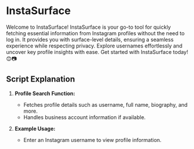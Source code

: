 # InstaSurface

Welcome to InstaSurface!
InstaSurface is your go-to tool for quickly fetching essential
information from Instagram profiles without the
need to log in. It provides you with surface-level details,
ensuring a seamless experience while respecting privacy.
Explore usernames effortlessly and uncover key profile insights
with ease. Get started with InstaSurface today! 😊📷

## Script Explanation

1. **Profile Search Function:**
    - Fetches profile details such as username, full name, biography, and more.
    - Handles business account information if available.

2. **Example Usage:**
    - Enter an Instagram username to view profile information.
